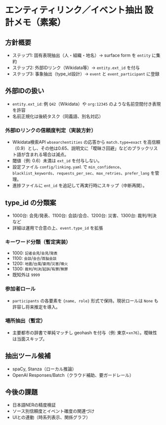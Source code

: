 # エンティティリンク／イベント抽出 設計メモ（素案）

## 方針概要
- ステップ1: 固有表現抽出（人・組織・地名）→ surface form を `entity` に集約
- ステップ2: 外部IDリンク（Wikidata等）→ `entity.ext_id` を付与
- ステップ3: 事象抽出（type_id設計）→ `event` と `event_participant` に登録

## 外部IDの扱い
- `entity.ext_id`: 例 `Q42`（Wikidata）や `org:12345` のような名前空間付き表現を許容
- 名前正規化は後続タスク（同義語、別名対応）

### 外部IDリンクの信頼度判定（実装方針）
- Wikidata検索API `wbsearchentities` の応答から `match.type=exact` を高信頼（0.9）とし、その他は0.65、説明文に「曖昧さ回避」などのブラックリスト語が含まれる場合は減点。
- 閾値（例: 0.6）未満は `ext_id` を付与しない。
- 設定ファイル `config/linking.yaml` で `min_confidence`、`blacklist_keywords`、`requests_per_sec`、`max_retries`、`prefer_lang` を管理。
- 進捗ファイルに `ent_id` を追記して再実行時にスキップ（中断再開）。

## type_id の分類案
- 1000台: 会見/発表、1100台: 会談/会合、1200台: 災害、1300台: 裁判/判決 など
- 詳細は運用で合意の上、`event.type_id` を拡張

### キーワード分類（暫定実装）
- 1000: `記者会見`/`会見`/`発表`
- 1100: `会談`/`会合`/`首脳会談`
- 1200: `地震`/`台風`/`豪雨`/`災害`/`噴火`
- 1300: `裁判`/`判決`/`起訴`/`有罪`/`無罪`
- 既知外は `9999`

### 参加者ロール
- `participants` の各要素を `{name, role}` 形式で保持。現状ロールは `None` も許容し将来推定を導入。

### 場所抽出（暫定）
- 主要都市の辞書で単純マッチし geohash を付与（例: 東京=`xn76`）。曖昧性は当面スキップ。

## 抽出ツール候補
- spaCy, Stanza（ローカル推論）
- OpenAI Responses/Batch（クラウド補助、要ガードレール）

## 今後の課題
- 日本語NERの精度検証
- ソース別信頼度とイベント確度の関連づけ
- UIとの連動（時系列表示、関係グラフ）
